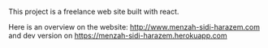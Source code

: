 This project is a freelance web site built with react.

Here is an overview on the website: http://www.menzah-sidi-harazem.com and dev version on https://menzah-sidi-harazem.herokuapp.com
